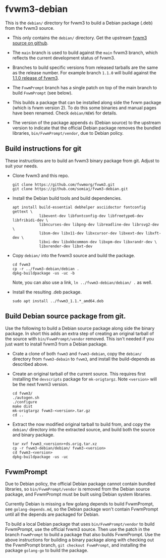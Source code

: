# fvwm3-debian

This is the `debian/` directory for fvwm3 to build a
Debian package (.deb) from the fvwm3 source.

+ This only contains the `debian/` directory. Get the upstream
  [fvwm3 source on github](https://github.com/fvwmorg/fvwm3).

+ The `main` branch is used to build against the `main` fvwm3 branch,
  which reflects the current development status of fvwm3.

+ Branches to build specific versions from released tarballs are
  the same as the release number. For example branch `1.1.0` will
  build against the [1.1.0 release of fvwm3](
  https://github.com/fvwmorg/fvwm3/releases/tag/1.1.0).

+ The `FvwmPrompt` branch has a single patch on top of the main
  branch to build `FvwmPrompt` (see below).

+ This builds a package that can be installed along side the fvwm
  package (which is fvwm version 2). To do this some binaries and
  manual pages have been renamed. Check `debian/NEWS` for details.

+ The version of the package appends `ds` (Debian source) to the
  upstream version to indicate that the official Debian package
  removes the bundled libraries, `bin/FvwmPrompt/vendor`, due to
  Debian policy.

## Build instructions for git

These instructions are to build an fvwm3 binary package from git.
Adjust to suit your needs.

+ Clone fvwm3 and this repo.

  ```
  git clone https://github.com/fvwmorg/fvwm3.git
  git clone https://github.com/somiaj/fvwm3-debian.git
  ```

+ Install the Debian build tools and build dependencies.

  ```
  apt install build-essential debhelper asciidoctor fontconfig gettext \
              libevent-dev libfontconfig-dev libfreetype6-dev libfribidi-dev \
              libncurses-dev libpng-dev libreadline-dev librsvg2-dev \
              libsm-dev libx11-dev libxcursor-dev libxext-dev libxft-dev \
              libxi-dev libxkbcommon-dev libxpm-dev libxrandr-dev \
              libxrender-dev libxt-dev
  ```

+ Copy `debian/` into the fvwm3 source and build the package.

  ```
  cd fvwm3
  cp -r ../fvwm3-debian/debian .
  dpkg-buildpackage -us -uc -b
  ```

  Note, you can also use a link, `ln ../fvwm3-debian/debian/ .` as well.

+ Install the resulting .deb package.

  ```
  sudo apt install ../fvwm3_1.1.*_amd64.deb
  ```

## Build Debian source package from git.

Use the following to build a Debian source package along side the
binary package. In short this adds an extra step of creating an
original tarball of the source with `bin/FvwmPrompt/vendor` removed.
This isn't needed if you just want to install fvwm3 from a Debian package.

+ Crate a clone of both `fvwm3` and `fvwm3-debian`, copy the `debian/`
  directory from `fvwm3-debain` to `fvwm3`, and install the build-depends
  as described above.

+ Create an original tarball of the current source. This requires
  first installing the `devscripts` package for `mk-origtargz`.
  Note `<version>` will be the next fvwm3 version.

  ```
  cd fvwm3/
  ./autogen.sh
  ./configure
  make dist
  mk-origtargz fvwm3-<version>.tar.gz
  cd ..
  ```

+ Extract the now modified original tarball to build from, and copy
  the `debian/` directory into the extracted source, and build both
  the source and binary package.

  ```
  tar xvf fvwm3_<version>+ds.orig.tar.xz
  cp -r fvwm3-debian/debian/ fvwm3-<version>
  cd fvwm3-<version>
  dpkg-buildpackage -us -uc
  ```

## FvwmPrompt

Due to Debian policy, the official Debian package cannot contain bundled
libraries, so `bin/FvwmPrompt/vendor` is removed from the Debian source
package, and FvwmPrompt must be built using Debian system libraries.

Currently Debian is missing a few golang depends to build FvwmPrompt,
see `golang-depends.md`, so the Debian package won't contain FvwmPrompt
until all the depends are packaged for Debian.

To build a local Debian package that uses `bin/FvwmPrompt/vendor`
to build FvwmPrompt, use the official fvwm3 source. Then
use the patch in the branch `FvwmPrompt` to build a package that
also builds FvwmPrompt. Use the above instructions for building
a binary package along with checking out the FvwmPrompt branch,
`git checkout FvwmPrompt`, and installing the package `golang-go`
to build the package.

